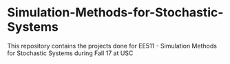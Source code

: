 # Simulation-Methods-for-Stochastic-Systems
This repository contains the projects done for EE511 - Simulation Methods for Stochastic Systems during Fall 17 at USC
